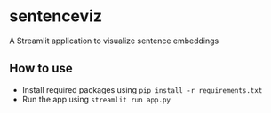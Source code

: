 # sentenceviz
A Streamlit application to visualize sentence embeddings

## How to use
- Install required packages using `pip install -r requirements.txt`
- Run the app using `streamlit run app.py`
